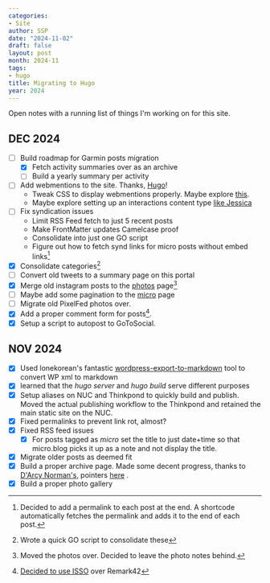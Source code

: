 ```yaml
---
categories:
- Site
author: SSP
date: "2024-11-02"
draft: false
layout: post
month: 2024-11
tags:
- hugo
title: Migrating to Hugo
year: 2024
---
```


Open notes with a running list of things I'm working on for this site. 

## DEC 2024

- [ ] Build roadmap for Garmin posts migration
	- [x] Fetch activity summaries over as an archive
	- [ ] Build a yearly summary per activity 
- [ ] Add webmentions to the site. Thanks, [Hugo](https://hugo.md/post/add-webmentions-to-hugo-from-micro-blog/)!
	- Tweak CSS to display webmentions properly. Maybe explore [this](https://github.com/PlaidWeb/webmention.js).
	- Maybe explore setting up an interactions content type [like Jessica](https://www.jayeless.net/2021/02/integrating-webmentions-into-hugo.html)
- [ ] Fix syndication issues
	- Limit RSS Feed fetch to just 5 recent posts
	- Make FrontMatter updates Camelcase proof
	- Consolidate into just one GO script
	- Figure out how to fetch synd links for micro posts without embed links[^2]
- [x] Consolidate categories[^1]
- [ ] Convert old tweets to a summary page on this portal
- [x] Merge old instagram posts to the [photos](/photos) page[^3]
- [ ] Maybe add some pagination to the [micro](/micro) page
- [ ] Migrate old PixelFed photos over.
- [x] Add a proper comment form for posts[^4].
- [x] Setup a script to autopost to GoToSocial. 

[^1]: Wrote a quick GO script to consolidate these 
[^2]: Decided to add a permalink to each post at the end. A shortcode automatically fetches the permalink and adds it to the end of each post. 
[^3]: Moved the photos over. Decided to leave the photo notes behind. 
[^4]: [Decided to use ISSO](https://srikanthperinkulam.com/2024/12/09/last-mile-closures/) over Remark42
## NOV 2024

- [x] Used lonekorean's fantastic [wordpress-export-to-markdown](https://github.com/lonekorean/wordpress-export-to-markdown) tool to convert WP xml to markdown
- [x] learned that the *hugo server* and *hugo build* serve different purposes
- [x] Setup aliases on NUC and Thinkpond to quickly build and publish. Moved the actual publishing workflow to the Thinkpond and retained the main static site on the NUC.
- [x] Fixed permalinks to prevent link rot, almost?
- [x] Fixed RSS feed issues
	- [x] For posts tagged as *micro* set the title to just date+time so that micro.blog picks it up as a note and not display the title. 
- [x] Migrate older posts as deemed fit
- [x] Build a proper archive page. Made some decent progress, thanks to [D'Arcy Norman's](https://darcynorman.net/archives/), pointers [here](https://discourse.gohugo.io/t/listing-all-posts/30575/4) . 
- [x] Build a proper photo gallery
